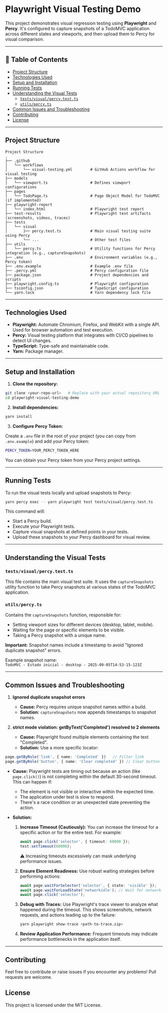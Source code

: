 # Playwright Visual Testing Demo

This project demonstrates visual regression testing using **Playwright** and **Percy**. It's configured to capture snapshots of a TodoMVC application across different states and viewports, and then upload them to Percy for visual comparison.

---

## 📑 Table of Contents

- [Project Structure](#project-structure)
- [Technologies Used](#technologies-used)
- [Setup and Installation](#setup-and-installation)
- [Running Tests](#running-tests)
- [Understanding the Visual Tests](#understanding-the-visual-tests)
  - [`tests/visual/percy.test.ts`](#testsvisualpercytestts)
  - [`utils/percy.ts`](#utilspercyts)
- [Common Issues and Troubleshooting](#common-issues-and-troubleshooting)
- [Contributing](#contributing)
- [License](#license)

---

## Project Structure

```
Project Structure
.
├── .github
│   └── workflows
│       └── visual-testing.yml        # GitHub Actions workflow for visual testing
├── models
│   └── viewport.ts                   # Defines viewport configurations
├── pages
│   └── TodoPage.ts                   # Page Object Model for TodoMVC (if implemented)
├── playwright-report
│   └── index.html                    # Playwright test report
├── test-results                      # Playwright test artifacts (screenshots, videos, traces)
├── tests
│   └── visual
│       ├── percy.test.ts             # Main visual testing suite using Percy
│       └── ...                       # Other test files
├── utils
│   └── percy.ts                      # Utility functions for Percy integration (e.g., captureSnapshots)
├── .env                              # Environment variables (e.g., Percy token)
├── .env.example                      # Example .env file
├── .percy.yml                        # Percy configuration file
├── package.json                      # Project dependencies and scripts
├── playwright.config.ts              # Playwright configuration
├── tsconfig.json                     # TypeScript configuration
└── yarn.lock                         # Yarn dependency lock file
```

---

## Technologies Used

- **Playwright:** Automate Chromium, Firefox, and WebKit with a single API. Used for browser automation and test execution.  
- **Percy:** Visual testing platform that integrates with CI/CD pipelines to detect UI changes.  
- **TypeScript:** Type-safe and maintainable code.  
- **Yarn:** Package manager.

---

## Setup and Installation

1. **Clone the repository:**

```bash
git clone <your-repo-url>   # Replace with your actual repository URL
cd playwright-visual-testing-demo
```

2. **Install dependencies:**

```bash
yarn install
```

3. **Configure Percy Token:**

Create a `.env` file in the root of your project (you can copy from `.env.example`) and add your Percy token:

```bash
PERCY_TOKEN=YOUR_PERCY_TOKEN_HERE
```

You can obtain your Percy token from your Percy project settings.

---

## Running Tests

To run the visual tests locally and upload snapshots to Percy:

```bash
yarn percy exec -- yarn playwright test tests/visual/percy.test.ts
```

This command will:

- Start a Percy build.  
- Execute your Playwright tests.  
- Capture visual snapshots at defined points in your tests.  
- Upload these snapshots to your Percy dashboard for visual review.  

---

## Understanding the Visual Tests

### `tests/visual/percy.test.ts`

This file contains the main visual test suite. It uses the `captureSnapshots` utility function to take Percy snapshots at various states of the TodoMVC application.

### `utils/percy.ts`

Contains the `captureSnapshots` function, responsible for:

- Setting viewport sizes for different devices (desktop, tablet, mobile).  
- Waiting for the page or specific elements to be visible.  
- Taking a Percy snapshot with a unique name.

**Important:** Snapshot names include a timestamp to avoid "Ignored duplicate snapshot" errors.

Example snapshot name:  
`TodoMVC - Estado inicial - desktop - 2025-09-05T14-53-15-123Z`

---

## Common Issues and Troubleshooting

1. **Ignored duplicate snapshot errors**  
   - **Cause:** Percy requires unique snapshot names within a build.  
   - **Solution:** `captureSnapshots` now appends timestamps to snapshot names.

2. **strict mode violation: getByText('Completed') resolved to 2 elements**  
   - **Cause:** Playwright found multiple elements containing the text "Completed".  
   - **Solution:** Use a more specific locator:

```ts
page.getByRole('link', { name: 'Completed' })   // Filter link
page.getByRole('button', { name: 'Clear completed' }) // Clear button
```

- **Cause:** Playwright tests are timing out because an action (like `page.click()`) is not completing within the default 30-second timeout. This can happen if:
  - The element is not visible or interactive within the expected time.
  - The application under test is slow to respond.
  - There's a race condition or an unexpected state preventing the action.

- **Solution:**
  1. **Increase Timeout (Cautiously):** You can increase the timeout for a specific action or for the entire test. For example:
     ```ts
     await page.click('selector', { timeout: 60000 });
     test.setTimeout(60000);
     ```
     ⚠️ Increasing timeouts excessively can mask underlying performance issues.

  2. **Ensure Element Readiness:** Use robust waiting strategies before performing actions:
     ```ts
     await page.waitForSelector('selector', { state: 'visible' });
     await page.waitForLoadState('networkidle'); // Wait for network to be idle
     await page.click('selector');
     ```

  3. **Debug with Traces:** Use Playwright's trace viewer to analyze what happened during the timeout. This shows screenshots, network requests, and actions leading up to the failure:
     ```bash
     yarn playwright show-trace <path-to-trace.zip>
     ```

  4. **Review Application Performance:** Frequent timeouts may indicate performance bottlenecks in the application itself.

---

## Contributing

Feel free to contribute or raise issues if you encounter any problems! Pull requests are welcome.

## License

This project is licensed under the MIT License.
